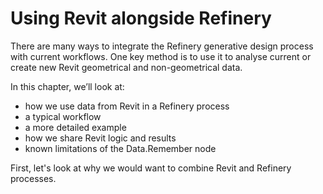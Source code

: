 # Using Revit alongside Refinery

There are many ways to integrate the Refinery generative design process with current workflows. One key method is to use it to analyse current or create new Revit geometrical and non-geometrical data.

In this chapter, we’ll look at:

* how we use data from Revit in a Refinery process
* a typical workflow
* a more detailed example
* how we share Revit logic and results
* known limitations of the Data.Remember node

First, let's look at why we would want to combine Revit and Refinery processes.

